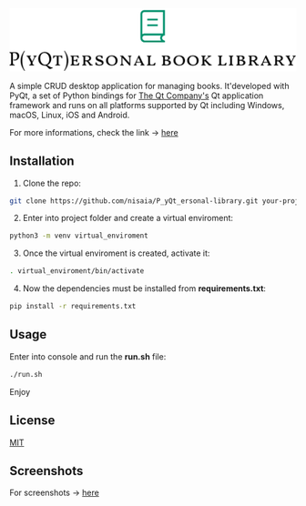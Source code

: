 ![logo](assets/screens/logo_large.png)

A simple CRUD desktop application for managing books. It'developed with PyQt, a set of Python bindings for [The Qt Company's](https://www.qt.io/) Qt application framework and runs on all platforms supported by Qt including Windows, macOS, Linux, iOS and Android.

For more informations, check the link -> [here](https://riverbankcomputing.com/software/pyqt)

## Installation

1. Clone the repo:

```bash
git clone https://github.com/nisaia/P_yQt_ersonal-library.git your-project-name
```
2. Enter into project folder and create a virtual enviroment:

```bash
python3 -m venv virtual_enviroment
```

3. Once the virtual enviroment is created, activate it:

```bash
. virtual_enviroment/bin/activate
```

4. Now the dependencies must be installed from **requirements.txt**:

```bash
pip install -r requirements.txt
```

## Usage

Enter into console and run the **run.sh** file:

```bash
./run.sh
```


Enjoy

## License
[MIT](https://choosealicense.com/licenses/mit/)

## Screenshots

For screenshots -> [here](assets/screens/README.md)